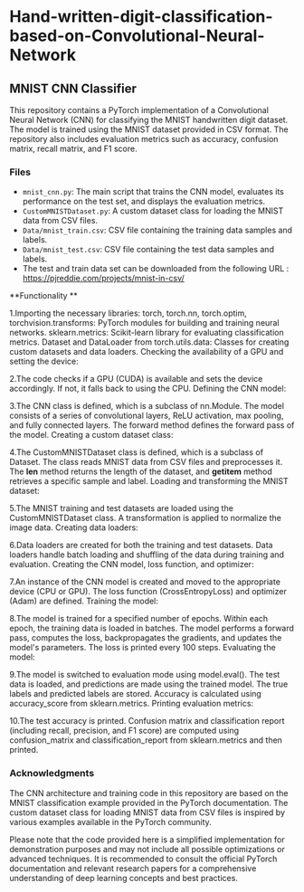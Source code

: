 # Hand-written-digit-classification-based-on-Convolutional-Neural-Network
## MNIST CNN Classifier

This repository contains a PyTorch implementation of a Convolutional Neural Network (CNN) for classifying the MNIST handwritten digit dataset. 
The model is trained using the MNIST dataset provided in CSV format. The repository also includes evaluation metrics such as accuracy, confusion matrix,
recall matrix, and F1 score.

### Files

- `mnist_cnn.py`: The main script that trains the CNN model, evaluates its performance on the test set, and displays the evaluation metrics.
- `CustomMNISTDataset.py`: A custom dataset class for loading the MNIST data from CSV files.
- `Data/mnist_train.csv`: CSV file containing the training data samples and labels.
- `Data/mnist_test.csv`: CSV file containing the test data samples and labels.
-  The test and train data set can be downloaded from the following URL :  https://pjreddie.com/projects/mnist-in-csv/

**Functionality **

1.Importing the necessary libraries: torch, torch.nn, torch.optim, torchvision.transforms: PyTorch modules for building and training neural networks.
sklearn.metrics: Scikit-learn library for evaluating classification metrics.
Dataset and DataLoader from torch.utils.data: Classes for creating custom datasets and data loaders.
Checking the availability of a GPU and setting the device:

2.The code checks if a GPU (CUDA) is available and sets the device accordingly. If not, it falls back to using the CPU.
Defining the CNN model:

3.The CNN class is defined, which is a subclass of nn.Module.
The model consists of a series of convolutional layers, ReLU activation, max pooling, and fully connected layers.
The forward method defines the forward pass of the model.
Creating a custom dataset class:

4.The CustomMNISTDataset class is defined, which is a subclass of Dataset.
The class reads MNIST data from CSV files and preprocesses it.
The __len__ method returns the length of the dataset, and __getitem__ method retrieves a specific sample and label.
Loading and transforming the MNIST dataset:

5.The MNIST training and test datasets are loaded using the CustomMNISTDataset class.
A transformation is applied to normalize the image data.
Creating data loaders:

6.Data loaders are created for both the training and test datasets.
Data loaders handle batch loading and shuffling of the data during training and evaluation.
Creating the CNN model, loss function, and optimizer:

7.An instance of the CNN model is created and moved to the appropriate device (CPU or GPU).
The loss function (CrossEntropyLoss) and optimizer (Adam) are defined.
Training the model:

8.The model is trained for a specified number of epochs.
Within each epoch, the training data is loaded in batches.
The model performs a forward pass, computes the loss, backpropagates the gradients, and updates the model's parameters.
The loss is printed every 100 steps.
Evaluating the model:

9.The model is switched to evaluation mode using model.eval().
The test data is loaded, and predictions are made using the trained model.
The true labels and predicted labels are stored.
Accuracy is calculated using accuracy_score from sklearn.metrics.
Printing evaluation metrics:

10.The test accuracy is printed.
Confusion matrix and classification report (including recall, precision, and F1 score) are computed using confusion_matrix and classification_report from sklearn.metrics and then printed.


### Acknowledgments

The CNN architecture and training code in this repository are based on the MNIST classification example provided in the PyTorch documentation. 
The custom dataset class for loading MNIST data from CSV files is inspired by various examples available in the PyTorch community.

Please note that the code provided here is a simplified implementation for demonstration purposes and may not include all possible optimizations or 
advanced techniques. It is recommended to consult the official PyTorch documentation and relevant research papers for a comprehensive understanding of 
deep learning concepts and best practices.
